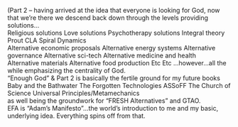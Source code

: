 (Part 2 – having arrived at the idea that everyone is looking for God, now that we’re there we descend back down through the levels providing solutions...  
Religious solutions 
Love solutions 
Psychotherapy solutions 
Integral theory 
Prout 
CLA 
Spiral Dynamics  
Alternative economic proposals 
Alternative energy systems 
Alternative governance 
Alternative sci-tech 
Alternative medicine and health  
Alternative materials 
Alternative food production 
Etc Etc  ...however...all the while emphasizing the centrality of God.   
“Enough God” & Part 2 is basically the fertile ground for my future books 
Baby and the Bathwater
The Forgotten Technologies 
ASSoFF 
The Church of Science 
Universal Principles/Metamechanics   
as well being the groundwork for “FRESH Alternatives” and GTAO.  
EFA is “Adam’s Manifesto”...the world’s introduction to me and my basic, underlying idea. Everything spins off from that. 